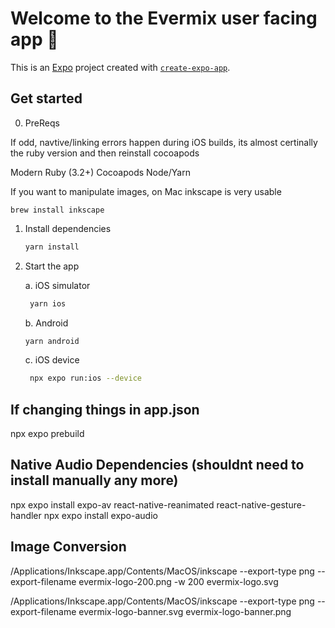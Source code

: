 # Welcome to the Evermix user facing app 👋

This is an [Expo](https://expo.dev) project created with [`create-expo-app`](https://www.npmjs.com/package/create-expo-app).

## Get started

0. PreReqs

If odd, navtive/linking errors happen during iOS builds, its almost certinally the ruby version and then reinstall cocoapods 

Modern Ruby (3.2+)
Cocoapods
Node/Yarn

If you want to manipulate images, on Mac inkscape is very usable
```
brew install inkscape
```

1. Install dependencies

   ```bash
   yarn install
   ```

2. Start the app 

   a. iOS simulator

   ```bash
    yarn ios
   ```
   b. Android
   ```bash
   yarn android
   ```
   c. iOS device

   ```bash
    npx expo run:ios --device
   ```

## If changing things in app.json

npx expo prebuild

## Native Audio Dependencies (shouldnt need to install manually any more)
npx expo install expo-av react-native-reanimated react-native-gesture-handler
npx expo install expo-audio

## Image Conversion
/Applications/Inkscape.app/Contents/MacOS/inkscape --export-type png --export-filename evermix-logo-200.png -w 200 evermix-logo.svg


/Applications/Inkscape.app/Contents/MacOS/inkscape --export-type png --export-filename evermix-logo-banner.svg evermix-logo-banner.png

